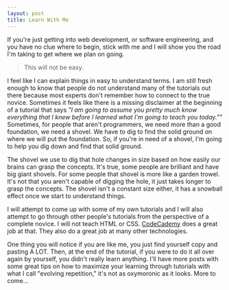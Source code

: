 ```yaml
---
layout: post
title: Learn With Me
---
```


If you're just getting into web development, or software engineering, and you have no clue where to begin, stick with me and I will show you the road I'm taking to get where we plan on going.

> This will not be easy.

I feel like I can explain things in easy to understand terms. I am still fresh enough to know that people do not understand many of the tutorials out there because most experts don't remember how to connect to the true novice. Sometimes it feels like there is a missing disclaimer at the beginning of a tutorial that says *"I am going to assume you pretty much know everything that I knew before I learned what I'm going to teach you today.""* Sometimes, for people that aren't programmers, we need more than a good foundation, we need a shovel. We have to dig to find the solid ground on where we will put the foundation. So, if you're in need of a shovel, I'm going to help you dig down and find that solid ground.

The shovel we use to dig that hole changes in size based on how easily our brains can grasp the concepts. It's true, some people are brilliant and have big giant shovels. For some people that shovel is more like a garden trowel. It's not that you aren't capable of digging the hole, it just takes longer to grasp the concepts. The shovel isn't a constant size either, it has a snowball effect once we start to understand things.

I will attempt to come up with some of my own tutorials and I will also attempt to go through other people's tutorials from the perspective of a complete novice. I will not teach HTML or CSS. [CodeCademy](https//www.codecademy.com) does a great job at that. They also do a great job at many other technologies.

One thing you will notice if you are like me, you just find yourself copy and pasting A LOT. Then, at the end of the tutorial, if you were to do it all over again by yourself, you didn't really learn anything. I'll have more posts with some great tips on how to maximize your learning through tutorials with what I call "evolving repetition," it's not as oxymoronic as it looks. More to come...  
